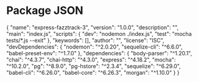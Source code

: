 # Package JSON
{
  "name": "express-fazztrack-3",
  "version": "1.0.0",
  "description": "",
  "main": "index.js",
  "scripts": {
    "dev": "nodemon ./index.js",
    "test": "mocha tests/*.js --exit"
  },
  "keywords": [],
  "author": "",
  "license": "ISC",
  "devDependencies": {
    "nodemon": "^2.0.20",
    "sequelize-cli": "^6.6.0",
    "babel-preset-env": "^1.7.0"
  },
  "dependencies": {
    "body-parser": "^1.20.1",
    "chai": "^4.3.7",
    "chai-http": "^4.3.0",
    "express": "^4.18.2",
    "mocha": "^10.2.0",
    "pg": "^8.9.0",
    "pg-hstore": "^2.3.4",
    "sequelize": "^6.29.0",
    "babel-cli": "^6.26.0",
    "babel-core": "^6.26.3",
    "morgan": "^1.10.0"
  }
}
